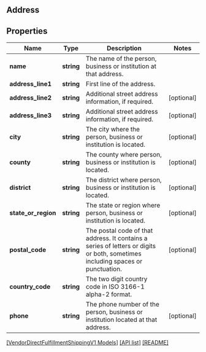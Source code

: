 ## Address

## Properties

Name | Type | Description | Notes
------------ | ------------- | ------------- | -------------
**name** | **string** | The name of the person, business or institution at that address. |
**address_line1** | **string** | First line of the address. |
**address_line2** | **string** | Additional street address information, if required. | [optional]
**address_line3** | **string** | Additional street address information, if required. | [optional]
**city** | **string** | The city where the person, business or institution is located. | [optional]
**county** | **string** | The county where person, business or institution is located. | [optional]
**district** | **string** | The district where person, business or institution is located. | [optional]
**state_or_region** | **string** | The state or region where person, business or institution is located. | [optional]
**postal_code** | **string** | The postal code of that address. It contains a series of letters or digits or both, sometimes including spaces or punctuation. | [optional]
**country_code** | **string** | The two digit country code in ISO 3166-1 alpha-2 format. |
**phone** | **string** | The phone number of the person, business or institution located at that address. | [optional]

[[VendorDirectFulfillmentShippingV1 Models]](../) [[API list]](../../Api) [[README]](../../../README.md)
